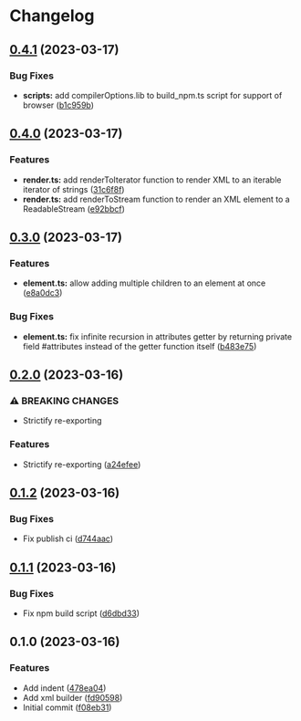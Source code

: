 # Changelog

## [0.4.1](https://github.com/shun-shobon/littlexml/compare/0.4.0...0.4.1) (2023-03-17)


### Bug Fixes

* **scripts:** add compilerOptions.lib to build_npm.ts script for support of browser ([b1c959b](https://github.com/shun-shobon/littlexml/commit/b1c959bfead7614362a83ad0280f227d399128b2))

## [0.4.0](https://github.com/shun-shobon/littlexml/compare/0.3.0...0.4.0) (2023-03-17)


### Features

* **render.ts:** add renderToIterator function to render XML to an iterable iterator of strings ([31c6f8f](https://github.com/shun-shobon/littlexml/commit/31c6f8f501fcaaf5d525d3c6efb1371b81d0eab2))
* **render.ts:** add renderToStream function to render an XML element to a ReadableStream ([e92bbcf](https://github.com/shun-shobon/littlexml/commit/e92bbcf2903e960b31e48d87b38830194be04649))

## [0.3.0](https://github.com/shun-shobon/littlexml/compare/0.2.0...0.3.0) (2023-03-17)


### Features

* **element.ts:** allow adding multiple children to an element at once ([e8a0dc3](https://github.com/shun-shobon/littlexml/commit/e8a0dc32efb4da32d97045beef842fe702425d3b))


### Bug Fixes

* **element.ts:** fix infinite recursion in attributes getter by returning private field #attributes instead of the getter function itself ([b483e75](https://github.com/shun-shobon/littlexml/commit/b483e75d172d78c0475e44ab4c964c98f228fae5))

## [0.2.0](https://github.com/shun-shobon/littlexml/compare/0.1.2...0.2.0) (2023-03-16)


### ⚠ BREAKING CHANGES

* Strictify re-exporting

### Features

* Strictify re-exporting ([a24efee](https://github.com/shun-shobon/littlexml/commit/a24efeebce86e34a10e3776ef22ef5c4b30db1b9))

## [0.1.2](https://github.com/shun-shobon/littlexml/compare/0.1.1...0.1.2) (2023-03-16)


### Bug Fixes

* Fix publish ci ([d744aac](https://github.com/shun-shobon/littlexml/commit/d744aac0c35ae80554cbcb36504bc2161950d307))

## [0.1.1](https://github.com/shun-shobon/littlexml/compare/0.1.0...0.1.1) (2023-03-16)


### Bug Fixes

* Fix npm build script ([d6dbd33](https://github.com/shun-shobon/littlexml/commit/d6dbd33c5ed3a0cb031ff0fca8f5d6ebdf3dcca8))

## 0.1.0 (2023-03-16)


### Features

* Add indent ([478ea04](https://github.com/shun-shobon/littlexml/commit/478ea04029f8baee905f87ad5541c1dbe486bc7b))
* Add xml builder ([fd90598](https://github.com/shun-shobon/littlexml/commit/fd9059893e107f8ee931b09b9c294dc28c80a3b2))
* Initial commit ([f08eb31](https://github.com/shun-shobon/littlexml/commit/f08eb31fcdd731d763e445bcd03aca6d80ef5f77))

